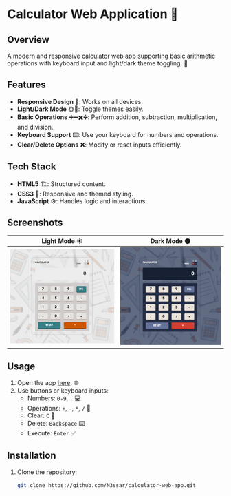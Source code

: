 # Calculator Web Application 🧮

## Overview
A modern and responsive calculator web app supporting basic arithmetic operations with keyboard input and light/dark theme toggling. 🌟

## Features
- **Responsive Design** 📱: Works on all devices.
- **Light/Dark Mode** 🌞🌙: Toggle themes easily.
- **Basic Operations** ➕➖✖️➗: Perform addition, subtraction, multiplication, and division.
- **Keyboard Support** ⌨️: Use your keyboard for numbers and operations.
- **Clear/Delete Options** ❌: Modify or reset inputs efficiently.

## Tech Stack
- **HTML5** 🏗️: Structured content.
- **CSS3** 🎨: Responsive and themed styling.
- **JavaScript** ⚙️: Handles logic and interactions.

## Screenshots
| Light Mode ☀️ | Dark Mode 🌑 |
|:-------------:|:------------:|
| ![Light][light] | ![Dark][dark] |

[light]: lightCalculator.png
[dark]: darkCalculator.png

## Usage
1. Open the app [here](https://ca1culat0r.netlify.app/). 🌐
2. Use buttons or keyboard inputs:
   - Numbers: `0-9`, `.` 💻
   - Operations: `+`, `-`, `*`, `/` 🔢
   - Clear: `C` 🚫
   - Delete: `Backspace` ⌨️
   - Execute: `Enter` ✅

## Installation
1. Clone the repository:
   ```bash
   git clone https://github.com/N3ssar/calculator-web-app.git
